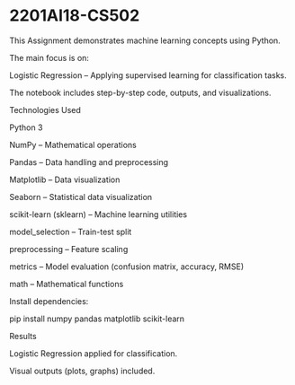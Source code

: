 # 2201AI18-CS502

This Assignment demonstrates machine learning concepts using Python.

The main focus is on:

Logistic Regression – Applying supervised learning for classification tasks.

The notebook includes step-by-step code, outputs, and visualizations.

Technologies Used

Python 3

NumPy – Mathematical operations

Pandas – Data handling and preprocessing

Matplotlib – Data visualization

Seaborn – Statistical data visualization

scikit-learn (sklearn) – Machine learning utilities

 model_selection – Train-test split

 preprocessing – Feature scaling

metrics – Model evaluation (confusion matrix, accuracy, RMSE)

math – Mathematical functions



Install dependencies:

pip install numpy pandas matplotlib scikit-learn


Results

Logistic Regression applied for classification.

Visual outputs (plots, graphs) included.

